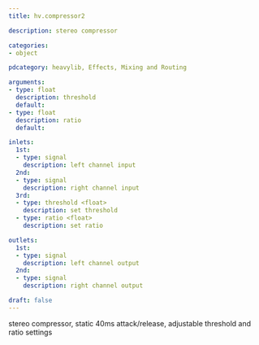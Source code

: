 ```yaml
---
title: hv.compressor2

description: stereo compressor

categories:
- object

pdcategory: heavylib, Effects, Mixing and Routing

arguments:
- type: float
  description: threshold
  default: 
- type: float
  description: ratio
  default: 

inlets:
  1st:
  - type: signal
    description: left channel input
  2nd:
  - type: signal
    description: right channel input
  3rd:
  - type: threshold <float>
    description: set threshold
  - type: ratio <float>
    description: set ratio

outlets:
  1st:
  - type: signal
    description: left channel output
  2nd:
  - type: signal
    description: right channel output

draft: false
---
```

stereo compressor, static 40ms attack/release, adjustable threshold and ratio settings

